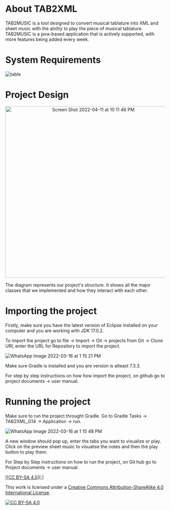 # About TAB2XML

TAB2MUSIC is a tool designed to convert musical tablature into XML and sheet music with the ability to play the piece of musical tablature. TAB2MUSIC is a java-based application that is actively supported, with more features being added every week.

# System Requirements

![table](https://user-images.githubusercontent.com/90650822/158647189-2040d874-ddc6-4fc1-abb0-20e5dcd8bbb6.png)

# Project Design

<p align="center">
 <img width="537" alt="Screen Shot 2022-04-11 at 10 11 46 PM" src="https://user-images.githubusercontent.com/90650822/162865580-54b84ad3-f2b7-4525-97f2-bb4b0be91fd6.png">
 </p>

The diagram represents our project's structure. It shows all the major classes that we implemented and how they interact with each other.


# Importing the project

Firstly, make sure you have the latest version of Eclipse installed on your computer and you are working with JDK 17.0.2.

To import the project go to file -> Import -> Git -> projects from Git -> Clone URI, enter the URL for Repository to import the project.

![WhatsApp Image 2022-03-16 at 1 15 21 PM](https://user-images.githubusercontent.com/90650822/158649047-3e2d1d19-457e-4efb-951e-b36d370ade4c.jpeg)


Make sure Gradle is installed and you are version is atleast 7.3.3.

For step by step instructions on how how import the project, on github go to project documents -> user manual.

# Running the project

Make sure to run the project throught Gradle. Go to Gradle Tasks -> TAB2XML_G14 -> Application -> run.

![WhatsApp Image 2022-03-16 at 1 15 48 PM](https://user-images.githubusercontent.com/90650822/158649198-6595afd8-7b89-4793-947d-c153eee817e8.jpeg)


A new window should pop up, enter the tabs you want to visualize or play. Click on the preview sheet music to visualise the notes and then the play button to play them.

For Step by Step instructions on how to run the project, on Git hub go to Project documents -> user manual.


[![CC BY-SA 4.0][:]][cc-by-sa]

This work is licensed under a
[Creative Commons Attribution-ShareAlike 4.0 International License][cc-by-sa].

[![CC BY-SA 4.0][cc-by-sa-image]][cc-by-sa]

[cc-by-sa]: http://creativecommons.org/licenses/by-sa/4.0/
[cc-by-sa-image]: https://licensebuttons.net/l/by-sa/4.0/88x31.png
[cc-by-sa-shield]: https://img.shields.io/badge/License-CC%20BY--SA%204.0-lightgrey.svg
